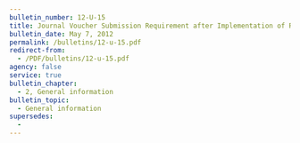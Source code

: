 ```yaml
---
bulletin_number: 12-U-15
title: Journal Voucher Submission Requirement after Implementation of Roth TSP and Notification by Services of Date They Are Ready to Receive Reports and Submit Contributions in the New Roth Format
bulletin_date: May 7, 2012
permalink: /bulletins/12-u-15.pdf
redirect-from:
  - /PDF/bulletins/12-u-15.pdf
agency: false
service: true
bulletin_chapter:
  - 2, General information
bulletin_topic:
  - General information
supersedes:
  -
---
```

